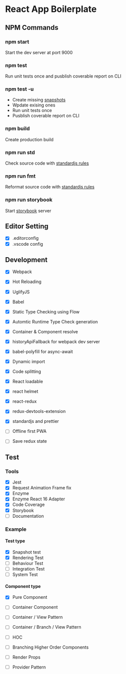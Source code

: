 # React App Boilerplate

## NPM Commands

### npm start
Start the dev server at port 9000

### npm test
Run unit tests once and pusblish coverable report on CLI

### npm test -u
* Create missing [snapshots](https://facebook.github.io/jest/docs/en/snapshot-testing.html) 
* Wpdate exising ones 
* Run unit tests once 
* Pusblish coverable report on CLI

### npm build
Create production build

### npm run std
Check source code with [standardjs rules](https://standardjs.com/rules.html)

### npm run fmt
Reformat source code with [standardjs rules](https://standardjs.com/rules.html)

### npm run storybook
Start [storybook](https://storybook.js.org/) server

## Editor Setting
- [x] .editorconfig
- [x] .vscode config

## Development
- [x] Webpack
- [x] Hot Reloading
- [x] UglifyJS
- [x] Babel
- [x] Static Type Checking using Flow
- [x] Automtic Runtime Type Check generation
- [x] Container & Component resolve
- [x] historyApiFallback for webpack dev server
- [x] babel-polyfill for async-await
- [x] Dynamic import
- [x] Code splitting
- [x] React loadable
- [x] react helmet
- [x] react-redux
- [x] redux-devtools-extension
- [x] standardjs and prettier
- [ ] Offline first PWA
- [ ] Save redux state


## Test
### Tools
- [x] Jest
- [x] Request Animation Frame fix
- [x] Enzyme
- [x] Enzyme React 16 Adapter
- [x] Code Coverage
- [x] Storybook
- [ ] Documentation

### Example
#### Test type
- [x] Snapshot test
- [x] Rendering Test
- [ ] Behaviour Test
- [ ] Integration Test
- [ ] System Test

#### Component type
- [x] Pure Component
- [ ] Container Component
- [ ] Container / View Pattern
- [ ] Container / Branch / View Pattern
- [ ] HOC
- [ ] Branching Higher Order Components
- [ ] Render Props
- [ ] Provider Pattern


